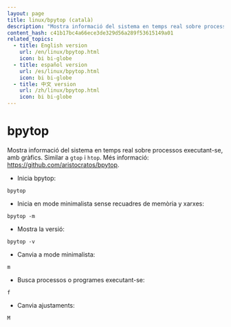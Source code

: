 ```yaml
---
layout: page
title: linux/bpytop (català)
description: "Mostra informació del sistema en temps real sobre processos executant-se, amb gràfics. Similar a `gtop` i `htop`."
content_hash: c41b17bc4a66ece3de329d56a289f53615149a01
related_topics:
  - title: English version
    url: /en/linux/bpytop.html
    icon: bi bi-globe
  - title: español version
    url: /es/linux/bpytop.html
    icon: bi bi-globe
  - title: 中文 version
    url: /zh/linux/bpytop.html
    icon: bi bi-globe
---
```

# bpytop

Mostra informació del sistema en temps real sobre processos executant-se, amb gràfics. Similar a `gtop` i `htop`.
Més informació: <https://github.com/aristocratos/bpytop>.

- Inicia bpytop:

`bpytop`

- Inicia en mode minimalista sense recuadres de memòria y xarxes:

`bpytop -m`

- Mostra la versió:

`bpytop -v`

- Canvia a mode minimalista:

`m`

- Busca processos o programes executant-se:

`f`

- Canvia ajustaments:

`M`
